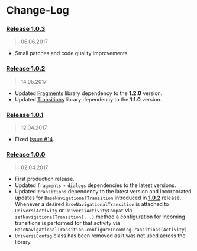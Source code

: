 Change-Log
===============

### [Release 1.0.3](https://github.com/universum-studios/android_universi/releases/tag/1.0.3) ###
> 06.06.2017

- Small patches and code quality improvements.

### [Release 1.0.2](https://github.com/universum-studios/android_universi/releases/tag/1.0.2) ###
> 14.05.2017

- Updated [Fragments](https://github.com/universum-studios/android_fragments) library dependency to
  the **1.2.0** version.
- Updated [Transitions](https://github.com/universum-studios/android_transitions) library dependency
  to the **1.1.0** version.

### [Release 1.0.1](https://github.com/universum-studios/android_universi/releases/tag/1.0.1) ###
> 12.04.2017

- Fixed [Issue #14](https://github.com/universum-studios/android_universi/issues/14).

### [Release 1.0.0](https://github.com/universum-studios/android_universi/releases/tag/1.0.0) ###
> 02.04.2017

- First production release.
- Updated `fragments` + `dialogs` dependencies to the latest versions.
- Updated `transitions` dependency to the latest version and incorporated updates for `BaseNavigationalTransition`
  introduced in **[1.0.2](https://github.com/universum-studios/android_transitions/releases/tag/1.0.2)**
  release. Whenever a desired `BaseNavigationalTransition` is attached to `UniversiActivity` or
  `UniversiActivityCompat` via `setNavigationalTransition(...)` method a configuration for incoming
  transitions is performed for that activity via `BaseNavigationalTransition.configureIncomingTransitions(Activity)`.
- `UniversiConfig` class has been removed as it was not used across the library.